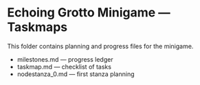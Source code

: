 # Echoing Grotto Minigame — Taskmaps

This folder contains planning and progress files for the minigame.

- milestones.md — progress ledger
- taskmap.md — checklist of tasks
- nodestanza_0.md — first stanza planning

